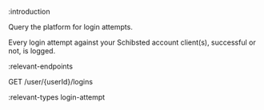 :introduction

Query the platform for login attempts.

Every login attempt against your Schibsted account client(s), successful or not, is
logged.

:relevant-endpoints

GET /user/{userId}/logins

:relevant-types login-attempt
